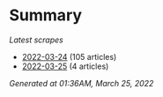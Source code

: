 # Summary
*Latest scrapes*
* [2022-03-24](https://github.com/nuuuwan/news_lk/blob/data/news_lk.2022-03-24.json) (105 articles)
* [2022-03-25](https://github.com/nuuuwan/news_lk/blob/data/news_lk.2022-03-25.json) (4 articles)

*Generated at 01:36AM, March 25, 2022*